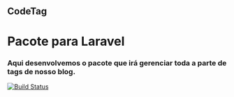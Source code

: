 ## CodeTag
# Pacote para Laravel

### Aqui desenvolvemos o pacote que irá gerenciar toda a parte de tags de nosso blog.


[![Build Status](https://travis-ci.org/schenato/code-tag.svg?branch=master)](https://travis-ci.org/schenato/code-tag)
